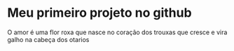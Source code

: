 # Meu primeiro projeto no github
O amor é uma flor roxa que nasce no coração dos trouxas
que cresce e vira galho na cabeça dos otarios 